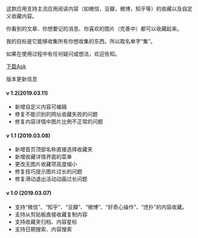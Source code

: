 这款应用支持主流应用阅读内容（如微信，豆瓣，微博，知乎等）的收藏以及自定义收藏内容。

你看到的文章、你想要记的消息、你喜欢的图片（完善中）都可以收藏起来。

我的目标是它能够收集所有你想收集的东西。所以取名单字“集”。

如果在使用过程中有任何疑问或想法，欢迎告知。

[下载Apk](https://github.com/GizFei/Favorite/blob/master/app/build/outputs/apk/debug/versions/Favorite%20v1.2.apk)



版本更新信息

#### v 1.2(2019.03.11)

- 新增自定义内容可编辑
- 修复不能识别的网址收藏失败的问题
- 修复内容详情中图片比例不正常的问题

#### v 1.1 (2019.03.08)

- 新增首页顶部名称直接选择收藏夹
- 新增收藏详情界面的菜单
- 更改无图片收藏项高度缩小
- 修复技巧提示图片过长的问题
- 修复滑动退出活动动画过长问题

#### v 1.0 (2019.03.07)

- 支持“微信”、“知乎”、“豆瓣”、“微博”、“好奇心操作”、“虎扑”的内容收藏。
- 支持从剪贴板直接收藏复制内容
- 支持收藏夹归档、内容星标
- 支持日期搜索、内容搜索